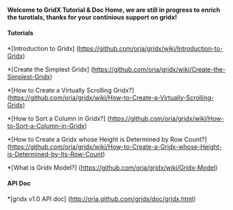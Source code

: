 #### Welcome to GridX Tutorial & Doc Home, we are still in progress to enrich the turotials, thanks for your continious support on gridx!


#### Tutorials

*[Introduction to Gridx] (https://github.com/oria/gridx/wiki/Introduction-to-Gridx)

*[Create the Simplest Gridx] (https://github.com/oria/gridx/wiki/Create-the-Simplest-Gridx)

*[How to Create a Virtually Scrolling Gridx?] (https://github.com/oria/gridx/wiki/How-to-Create-a-Virtually-Scrolling-Gridx)

*[How to Sort a Column in Gridx?] (https://github.com/oria/gridx/wiki/How-to-Sort-a-Column-in-Gridx)

*[How to Create a Gridx whose Height is Determined by Row Count?] (https://github.com/oria/gridx/wiki/How-to-Create-a-Gridx-whose-Height-is-Determined-by-Its-Row-Count)

*[What is Gridx Model?] (https://github.com/oria/gridx/wiki/Gridx-Model)


#### API Doc
*[gridx v1.0 API doc] (http://oria.github.com/gridx/doc/gridx.html)